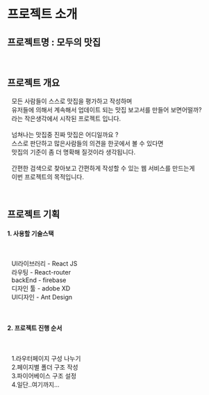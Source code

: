 <h1>프로젝트 소개</h1>

<h2>프로젝트명 : 모두의 맛집</h2>
<br>
<h2>프로젝트 개요</h2>
<p style="padding-left:10px">모든 사람들이 스스로 맛집을 평가하고 작성하며<br/>
유저들에 의해서 계속해서 업데이트 되는 맛집 보고서를 만들어 보면어떨까?<br>
라는 작은생각에서 시작된 프로젝트 입니다.<br>
<br>
넘쳐나는 맛집중 진짜 맛집은 어디일까요 ?<br>
스스로 판단하고 많은사람들의 의견을 한곳에서 볼 수 있다면<br>
맛집의 기준이 좀 더 명확해 질것이라 생각됩니다.<br>
<br>
간편한 검색으로 찾아보고 간편하게 작성할 수 있는 웹 서비스를 만드는게<br>
이번 프로젝트의 목적입니다.
</p>
<br>
<h2>프로젝트 기획</h2>
<h4>1. 사용할 기술스택</h4>
<br>
<p style="padding-left:10px">
UI라이브러리 - React JS<br>
라우팅 - React-router<br>
backEnd - firebase<br>
디자인 툴 - adobe XD<br>
UI디자인 - Ant Design<br>
</p>
<br>
<h4>2. 프로젝트 진행 순서</h4>
<br>
<p style="padding-left:10px">
1.라우터페이지 구성 나누기<br>
2.페이지별 폴더 구조 작성<br>
3.파이어베이스 구조 설정<br>
4.일단..여기까지...<br>
</p>
